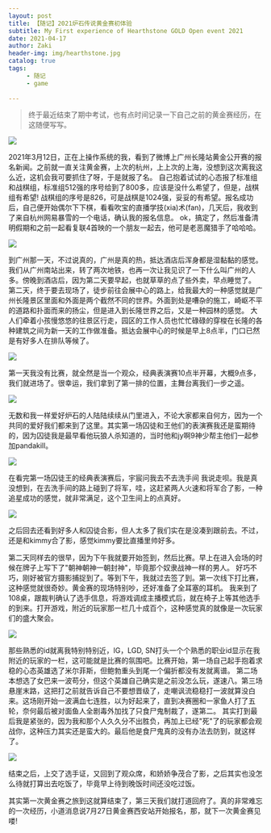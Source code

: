 ```yaml
---
layout: post
title: 【随记】2021炉石传说黄金赛初体验
subtitle: My First experience of Hearthstone GOLD Open event 2021
date: 2021-04-17
author: Zaki
header-img: img/hearthstone.jpg
catalog: true
tags:
     - 随记
     - game
     
---
```


>   终于最近结束了期中考试，也有点时间记录一下自己之前的黄金赛经历，在这随便写写。<br />

![](https://tva1.sinaimg.cn/large/008eGmZEgy1gpnp29iyjhj31400u0dh0.jpg)

2021年3月12日，正在上操作系统的我，看到了微博上广州长隆站黄金公开赛的报名新闻。之前就一直关注黄金赛，上次的杭州，上上次的上海，没想到这次离我这么近，这机会我可要抓住了呀，于是就报了名。
自己抱着试试的心态报了标准组和战棋组，标准组512强的序号给到了800多，应该是没什么希望了，但是，战棋组有希望! 
战棋组的序号是826，可是战棋是1024强，妥妥的有希望。报名成功后，自己便开始偶尔下下棋，看看吹宝的直播学技(xia)术(fan)，几天后，我收到了来自杭州网易暴雪的一个电话，确认我的报名信息。
ok，搞定了，然后准备清明假期和之前一起看复联4首映的一个朋友一起去，他可是老恶魔猎手了哈哈哈。

![](https://tva1.sinaimg.cn/large/008eGmZEgy1gpnp2phyd5j30u00sedhm.jpg)



到广州那一天，不过说真的，广州是真的热，抵达酒店后浑身都是湿黏黏的感觉。
我们从广州南站出来，转了两次地铁，也再一次让我见识了一下什么叫广州的人多。傍晚到酒店后，因为第二天要早起，也就草草的点了些外卖，早点睡觉了。
第二天，终于要去现场了，徒步前往会展中心的路上，给我最大的一种感觉就是广州长隆景区里面和外面是两个截然不同的世界。外面到处是嘈杂的施工，崎岖不平的道路和扑面而来的扬尘，但是进入到长隆世界之后，又是一种园林的感觉。
大人们牵着小孩慢悠悠的往景区行走，园区的工作人员也忙忙碌碌的穿梭在长隆的各种建筑之间为新一天的工作做准备。抵达会展中心的时候是早上8点半，门口已然是有好多人在排队等候了。

![](https://tva1.sinaimg.cn/large/008eGmZEgy1gpnp3eq3dtj31400u0q7k.jpg)

第一天我没有比赛，就全然是当一个观众，经典表演赛10点半开幕，大概9点多，我们就进场了。很幸运，我们拿到了第一排的位置，主舞台离我们一步之遥。

![](https://tva1.sinaimg.cn/large/008eGmZEgy1gpnp3yr08oj31400u0tdy.jpg)

无数和我一样爱好炉石的人陆陆续续从门里进入，不论大家都来自何方，因为一个共同的爱好我们都来到了这里。其实第一场囚徒和王他们的表演赛我还是蛮期待的，因为囚徒我是最早看他玩狼人杀知道的，当时他和jy啊9神少帮主他们一起参加pandakill。

![](https://tva1.sinaimg.cn/large/008eGmZEgy1gpnp4hfijsj31400u077j.jpg)

在看完第一场囚徒王的经典表演赛后，宇宸问我去不去洗手间 我说走呗。我是真没想到，在去洗手间的路上碰到了将军，哇，这赶紧两人火速和将军合了影，一种追星成功的感觉，就非常满足，这个卫生间上的点真好。

![](https://tva1.sinaimg.cn/large/008eGmZEgy1gpnp5194v0j30u0140wih.jpg)

之后回去还看到好多人和囚徒合影，但人太多了我们实在是没凑到跟前去。不过，还是和kimmy合了影，感觉kimmy要比直播里帅好多。

第二天同样去的很早，因为下午我就要开始签到，然后比赛。早上在进入会场的时候在牌子上写下了"朝神朝神一朝封神"，毕竟那个奴隶战神一样的男人。
好巧不巧，刚好被官方摄影捕捉到了。等到下午，我就过去签了到。第一次线下打比赛，这种感觉就很奇妙。黄金赛的现场特别吵，还好准备了全耳塞的耳机。
我来到了108桌，跟裁判确认了选手信息，将游戏调成主播模式后，就在椅子上等其他选手的到来。打开游戏，附近的玩家那一栏几十成百个，这种感觉真的就像是一次玩家们的盛大聚会。

![](https://tva1.sinaimg.cn/large/008eGmZEgy1gpnp5otwndj30u0140777.jpg)

那些熟悉的id就离我特别特别近，IG，LGD, SN打头一个个熟悉的职业id显示在我附近的玩家的一栏，这可能就是比赛的氛围吧。比赛开始，第一场自己起手抱着求稳的心态英雄选了米尔菲斯，但鲍勃重头到尾一个偏折都没有发就离谱。
第二场本想选了女巴来一波苟分，但这个英雄自己确实是之前没怎么玩，遂速八。第三场悬崖末路，这把打之前就告诉自己不要想晋级了，走嘲讽流稳稳打一波就算没白来。这场刚开始一波满血七连胜，以为好起来了，直到决赛圈和一家鱼人打了五轮，奈何最后被对面鱼人全剧毒外加找了只食尸鬼制裁了，遂第二。
其实打到最后我是紧张的，因为我和那个人久久分不出胜负，再加上已经"死"了的玩家都会观战你，这种压力其实还是蛮大的。最后他是食尸鬼真的没有办法去防到，就这样了。

![](https://tva1.sinaimg.cn/large/008eGmZEgy1gpnp69xdlbj31400u0q6l.jpg)

结束之后，上交了选手证，又回到了观众席，和娇娇争茂合了影，之后其实也没怎么待就打算出去吃饭了，毕竟早上待到晚饭时间还没吃过饭。

其实第一次黄金赛之旅到这就算结束了，第三天我们就打道回府了。真的非常难忘的一次经历，小道消息说7月27日黄金赛西安站开始报名，那，就下一次黄金赛见喽!
